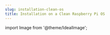 ```yaml
---
slug: installation-clean-os
title: Installation on a Clean Raspberry Pi OS
---
```

import Image from '@theme/IdealImage';
